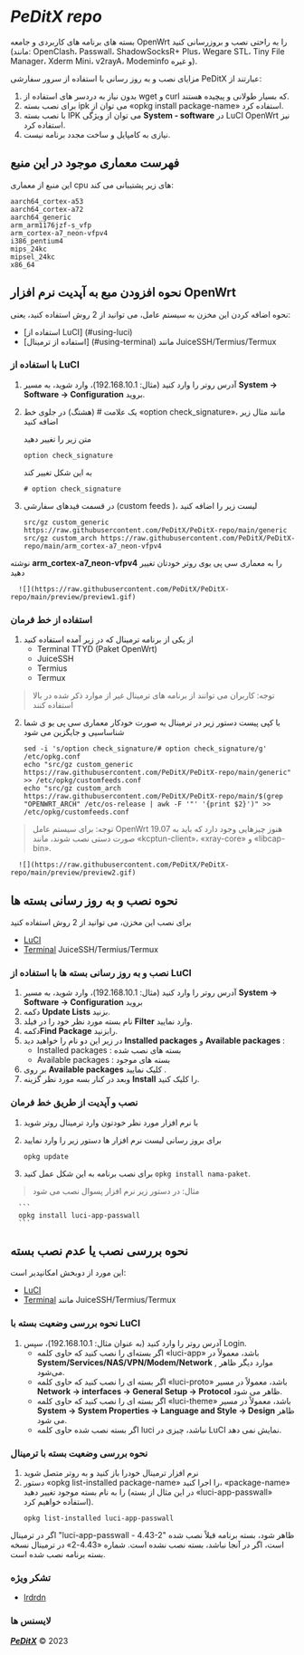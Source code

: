 # ***PeDitX repo***

بسته های برنامه های کاربردی و جامعه OpenWrt را به راحتی نصب و بروزرسانی کنید (مانند: OpenClash، Passwall، ShadowSocksR+ Plus، Wegare STL، Tiny File Manager، Xderm Mini، v2rayA، Modeminfo و غیره).

مزایای نصب و به روز رسانی با استفاده از سرور سفارشی PeDitX عبارتند از:
1. بدون نیاز به دردسر های استفاده از wget و curl که بسیار طولانی و پیچیده هستند.
2. برای نصب بسته ipk می توان از «opkg install package-name» استفاده کرد.
3. با نصب بسته IPK می توان از ویژگی **System - software** در LuCI OpenWrt نیز استفاده کرد.
4. نیازی به کامپایل و ساخت مجدد برنامه نیست.

## فهرست معماری موجود در این منبع 

این منبع از معماری cpu های زیر پشتیبانی می کند:

```
aarch64_cortex-a53
aarch64_cortex-a72
aarch64_generic
arm_arm1176jzf-s_vfp
arm_cortex-a7_neon-vfpv4
i386_pentium4
mips_24kc
mipsel_24kc
x86_64
```

## نحوه افزودن مبع به آپدیت نرم افزار OpenWrt
نحوه اضافه کردن این مخزن به سیستم عامل، می توانید از 2 روش استفاده کنید، یعنی:
- [استفاده از LuCI] (#using-luci)
- [استفاده از ترمینال] (#using-terminal) مانند JuiceSSH/Termius/Termux

### با استفاده از LuCI

  1. آدرس روتر را وارد کنید (مثال: 192.168.10.1)،
  وارد شوید،
  به مسیر
  **System -> Software -> Configuration**
  بروید.
  
  2. یک علامت # (هشتگ) در جلوی خط «option check_signature»، مانند مثال زیر اضافه کنید
  
      متن زیر را تغییر دهید
      
      ```
      option check_signature
      ```
      
     به این شکل تغییر کند
      
      ```
      # option check_signature
      ```

  3. در قسمت فیدهای سفارشی (custom feeds )، لیست زیر را اضافه کنید

      ```
      src/gz custom_generic https://raw.githubusercontent.com/PeDitX/PeDitX-repo/main/generic
      src/gz custom_arch https://raw.githubusercontent.com/PeDitX/PeDitX-repo/main/arm_cortex-a7_neon-vfpv4
      ```

نوشته 
**arm_cortex-a7_neon-vfpv4**
را به معماری سی پی یوی روتر خودتان تغییر دهید

      ![](https://raw.githubusercontent.com/PeDitX/PeDitX-repo/main/preview/preview1.gif)
 
### استفاده از خط فرمان

  1. از یکی از برنامه ترمینال که در زیر آمده استفاده کنید
      - Terminal TTYD (Paket OpenWrt)
      - JuiceSSH
      - Termius
      - Termux

 > توجه: کاربران می توانند از برنامه های ترمینال غیر از موارد ذکر شده در بالا استفاده کنند
  
  2. با کپی پیست دستور زیر در ترمینال یه صورت خودکار معماری سی پی یو ی شما شناساسیی و جایگزین می شود
      
      ```
      sed -i 's/option check_signature/# option check_signature/g' /etc/opkg.conf
      echo "src/gz custom_generic https://raw.githubusercontent.com/PeDitX/PeDitX-repo/main/generic" >> /etc/opkg/customfeeds.conf
      echo "src/gz custom_arch https://raw.githubusercontent.com/PeDitX/PeDitX-repo/main/$(grep "OPENWRT_ARCH" /etc/os-release | awk -F '"' '{print $2}')" >> /etc/opkg/customfeeds.conf
      ```

> توجه: برای سیستم عامل OpenWrt 19.07 هنوز چیزهایی وجود دارد که باید به صورت دستی نصب شوند، مانند «kcptun-client»، «xray-core» و «libcap-bin».
    
      ![](https://raw.githubusercontent.com/PeDitX/PeDitX-repo/main/preview/preview2.gif)
    

## نحوه نصب و به روز رسانی بسته ها
برای نصب این مخزن، می توانید از 2 روش استفاده کنید
- [LuCI](#install-dan-update-paket-menggunakan-luci)
- [Terminal](#install-dan-update-paket-menggunakan-terminal)  JuiceSSH/Termius/Termux

### نصب و به روز رسانی بسته ها با استفاده از LuCI

  1. آدرس روتر را وارد کنید (مثال: 192.168.10.1)، وارد شوید، به مسیر **System -> Software -> Configuration** بروید
  2. دکمه **Update Lists** بزنید.
  3. نام بسته مورد نظر خود را در فیلد **Filter** وارد نمایید.
  4. دکمه**Find Package** رابزنید.
  5. در زیر این دو نام را خواهید دید **Installed packages** و **Available packages** :
      - Installed packages : بسته های نصب شده
      - Available packages : بسته های موجود
  6. بر روی **Available packages** کلیک نمایید .
  7. وبعد در کنار بسه مورد نظر گزینه **Install** را کلیک کنید.
 
### نصب و آپدیت از طریق خط فرمان
  1. با نرم افزار مورد نظر خودتون وارد ترمینال روتر شوید
  2. برای بروز رسانی لیست نرم افزار ها دستور زیر را وارد نمایید
      ```
      opkg update
      ```
  
  3. برای نصب برنامه به این شکل عمل کنید `opkg install nama-paket`.
  
  > مثال: در دستور زیر نرم افزار پسوال نصب می شود
      
      ```
      opkg install luci-app-passwall
      ```

## نحوه بررسی نصب یا عدم نصب بسته
این مورد از دوبخش امکانپدیر است:
- [LuCI](#نحوه_بررسی_وضعیت_بسته_با_LuCI)
- [Terminal](#نحوه_بررسی-وضعیت-بسته-با-ترمینال) مانند JuiceSSH/Termius/Termux

### نحوه بررسی وضعیت بسته با LuCI
1. آدرس روتر را وارد کنید (به عنوان مثال: 192.168.10.1)، سپس Login.
      - اگر بسته‌ای را نصب کنید که حاوی کلمه «luci-app» باشد، معمولاً در **System/Services/NAS/VPN/Modem/Network** , موارد دیگر ظاهر می‌شود.
      - اگر بسته ای را نصب کنید که حاوی کلمه «luci-proto» باشد، معمولاً در مسیر **Network -> interfaces -> General Setup -> Protocol** ظاهر می شود.
      - اگر بسته ای را نصب کنید که حاوی کلمه «luci-theme» باشد، معمولاً در مسیر **System -> System Properties -> Language and Style -> Design** ظاهر می شود.
      - اگر بسته نصب شده حاوی کلمه luci نباشد، چیزی در LuCI نمایش نمی دهد.

### نحوه بررسی وضعیت بسته با ترمینال
  1. نرم افزار ترمینال خودرا باز کنید و به روتر متصل شوید
2. دستور «opkg list-installed package-name» را اجرا کنید، «package-name» را به نام بسته موجود تغییر دهید (در این مثال از بسته «luci-app-passwall» استفاده خواهیم کرد).
      ```
      opkg list-installed luci-app-passwall
      ```
      
اگر در ترمینال "luci-app-passwall - 4.43-2" ظاهر شود، بسته برنامه قبلاً نصب شده است، اگر در آنجا نباشد، بسته نصب نشده است. شماره «4.43-2» در ترمینال نسخه بسته برنامه نصب شده است.
      
      
### تشکر ویژه
- [lrdrdn](https://github.com/lrdrdn)

### لایسنس ها
[***PeDitX***](https://peditx.ir) © 2023
